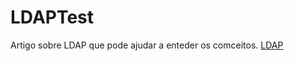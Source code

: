 # LDAPTest

Artigo sobre LDAP que pode ajudar a enteder os comceitos.
[LDAP](https://wilsonsantosnet.medium.com/trocar-senha-por-ldap-871b7424eba1)

